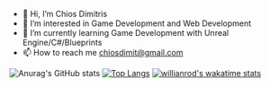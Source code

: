 - 👋 Hi, I’m Chios Dimitris 
- 👀 I’m interested in Game Development and Web Development
- 🌱 I’m currently learning Game Development with Unreal Engine/C#/Blueprints 
- 📫 How to reach me chiosdimit@gmail.com

![Anurag's GitHub stats](https://github-readme-stats.vercel.app/api?username=ChiosDim&count_private=true&show_icons=true&show_icons=true&theme=cobalt)
[![Top Langs](https://github-readme-stats.vercel.app/api/top-langs/?username=ChiosDim&layout=compact&theme=radical)](https://github.com/anuraghazra/github-readme-stats)
[![willianrod's wakatime stats](https://github-readme-stats.vercel.app/api/wakatime?username=ChiοsDim&theme=dracula)](https://github.com/anuraghazra/github-readme-stats)

